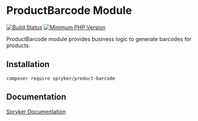 # ProductBarcode Module
[![Build Status](https://travis-ci.org/spryker/product-barcode.svg)](https://travis-ci.org/spryker/product-barcode)
[![Minimum PHP Version](https://img.shields.io/badge/php-%3E%3D%207.2-8892BF.svg)](https://php.net/)

ProductBarcode module provides business logic to generate barcodes for products.

## Installation

```
composer require spryker/product-barcode
```

## Documentation

[Spryker Documentation](https://academy.spryker.com/developing_with_spryker/module_guide/modules.html)
